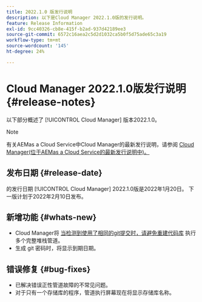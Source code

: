 ```yaml
---
title: 2022.1.0 版发行说明
description: 以下是Cloud Manager 2022.1.0版的发行说明。
feature: Release Information
exl-id: 9cc40326-cb8e-415f-b2ad-937d42189ee3
source-git-commit: 6572c16aea2c5d2d1032ca5b0f5d75ade65c3a19
workflow-type: tm+mt
source-wordcount: '145'
ht-degree: 24%

---
```


# Cloud Manager 2022.1.0版发行说明 {#release-notes}

以下部分概述了 [!UICONTROL Cloud Manager] 版本2022.1.0。

>[!NOTE]
>
>有关AEMas a Cloud Service中Cloud Manager的最新发行说明，请参阅 [Cloud Manager(位于AEMas a Cloud Service的最新发行说明中)。](https://experienceleague.adobe.com/docs/experience-manager-cloud-service/content/implementing/using-cloud-manager/release-notes-cloud-manager/release-notes-cm-current.html)

## 发布日期 {#release-date}

的发行日期 [!UICONTROL Cloud Manager] 2022.1.0版是2022年1月20日。 下一版计划于2022年2月10日发布。

## 新增功能 {#whats-new}

* Cloud Manager将 [当检测到使用了相同的git提交时，请避免重建代码库](/help/getting-started/project-setup.md#build-artifact-reuse) 执行多个完整堆栈管道。
* 生成 git 密码时，将显示到期日期。

## 错误修复 {#bug-fixes}

* 已解决错误正性管道故障的不常见问题。
* 对于只有一个存储库的程序，管道执行屏幕现在将显示存储库名称。

